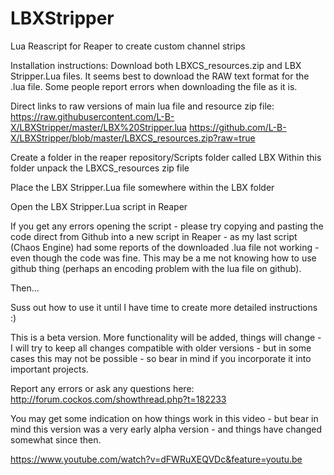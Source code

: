 # LBXStripper
Lua Reascript for Reaper to create custom channel strips

Installation instructions:
Download both LBXCS_resources.zip and LBX Stripper.Lua files.  It seems best to download the RAW text format for the .lua file.  Some people report errors when downloading the file as it is.

Direct links to raw versions of main lua file and resource zip file:
https://raw.githubusercontent.com/L-B-X/LBXStripper/master/LBX%20Stripper.lua
https://github.com/L-B-X/LBXStripper/blob/master/LBXCS_resources.zip?raw=true

Create a folder in the reaper repository/Scripts folder called LBX
Within this folder unpack the LBXCS_resources zip file

Place the LBX Stripper.Lua file somewhere within the LBX folder

Open the LBX Stripper.Lua script in Reaper

If you get any errors opening the script - please try copying and pasting the code direct from Github into a new script in Reaper - as my last script (Chaos Engine) had some reports of the downloaded .lua file not working - even though the code was fine.  This may be a me not knowing how to use github thing (perhaps an encoding problem with the lua file on github).



Then...

Suss out how to use it until I have time to create more detailed instructions :)

This is a beta version.  More functionality will be added, things will change - I will try to keep all changes compatible with older versions - but in some cases this may not be possible - so bear in mind if you incorporate it into important projects.

Report any errors or ask any questions here:
http://forum.cockos.com/showthread.php?t=182233

You may get some indication on how things work in this video - but bear in mind this version was a very early alpha version - and things have changed somewhat since then.

https://www.youtube.com/watch?v=dFWRuXEQVDc&feature=youtu.be
